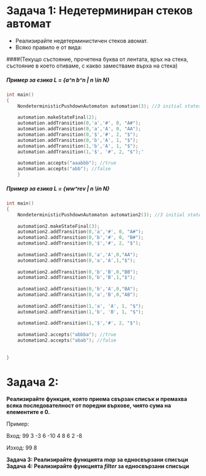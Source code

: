 
# Задача 1: Недетерминиран стеков автомат

  - Реализирайте недетерминистичен стеков авомат.
  - Всяко правило е от вида: 
 

####(Текущо състояние, прочетена буква от лентата, връх на стека, състояние в което отиваме, с какво заместваме върха на стека)

##### Пример за езика L = {a^n b^n | n \in N}


```c++
int main()
{
    NondeterministicPushdownAutomaton automation(3); //3 initial states
    
    automation.makeStateFinal(2);    
    automation.addTransition(0,'a','#', 0, "A#");
    automation.addTransition(0,'a','A', 0, "AA");
    automation.addTransition(0,'$','#', 2, "$");
    automation.addTransition(0,'b','A', 1, "$");
    automation.addTransition(1,'b','A', 1, "$");
    automation.addTransition(1,'$', '#', 2, "$");'  
    
    automation.accepts("aaabbb"); //true
    automation.accepts("abb"); //false
    }
```

##### Пример за езика L = {ww^rev | n \in N}

```c++
int main()
{
    NondeterministicPushdownAutomaton automation2(3); //3 initial states
    
    automation2.makeStateFinal(3);    
    automation2.addTransition(0,'a','#', 0, "A#");
    automation2.addTransition(0,'b','#', 0, "B#");
    automation2.addTransition(0,'$','#', 2, "$");
    
    automation2.addTransition(0,'a','A',0,"AA");
    automation2.addTransition(0,'a','A',1,"$");
    
    automation2.addTransition(0,'b','B',0,"BB");
    automation2.addTransition(0,'b','B',1,"$");
    
    automation2.addTransition(0,'b','A',0,"BA");
    automation2.addTransition(0,'a','B',0,"AB");
    
    automation2.addTransition(1,'a', 'A', 1, "$");
    automation2.addTransition(1,'b', 'B', 1, "$");
    
    automation2.addTransition(1,'$','#', 2, "$");
    
    automation2.accepts("abbba"); //true
    automation2.accepts("abab"); //false
    
    
}
```

# Задача 2:

**Реализирайте функция, която приема свързан списък и премахва всяка последователност от поредни върхове, чиято сума на елементите е 0.**


Пример: 

Вход: 99 3 -3  6 -10 4 8 6 2 -8

Изход: 99 8

**Задача 3: Реализирайте функцията *map* за едносвързани списъци**
**Задача 4: Реализирайте функцията *filter* за едносвързани списъци**

